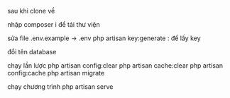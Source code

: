 sau khi clone về

nhập composer i để tải thư viện

sửa file .env.example -> .env 
php artisan key:generate : để lấy key


đổi tên database

chạy lần lược 
php artisan config:clear
php artisan cache:clear
php artisan config:cache
php artisan migrate

chạy chương trình
php artisan serve